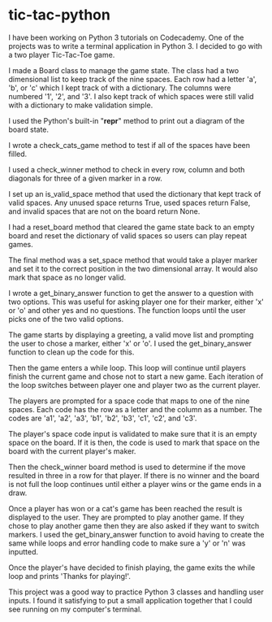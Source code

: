# tic-tac-python

I have been working on Python 3 tutorials on Codecademy. One of the projects
was to write a terminal application in Python 3. I decided to go with a two
player Tic-Tac-Toe game.

I made a Board class to manage the game state. The class had a two dimensional
list to keep track of the nine spaces. Each row had a letter 'a', 'b', or 'c'
which I kept track of with a dictionary. The columns were numbered '1', '2', and
'3'. I also kept track of which spaces were still valid with a dictionary to
make validation simple.

I used the Python's built-in "__repr__" method to print out a diagram of the
board state.

I wrote a check_cats_game method to test if all of the spaces have been filled.

I used a check_winner method to check in every row, column and both diagonals
for three of a given marker in a row.

I set up an is_valid_space method that used the dictionary that kept track of
valid spaces. Any unused space returns True, used spaces return False, and
invalid spaces that are not on the board return None.

I had a reset_board method that cleared the game state back to an empty board
and reset the dictionary of valid spaces so users can play repeat games.

The final method was a set_space method that would take a player marker and
set it to the correct position in the two dimensional array. It would also
mark that space as no longer valid.

I wrote a get_binary_answer function to get the answer to a question with two
options. This was useful for asking player one for their marker, either 'x' or
'o' and other yes and no questions. The function loops until the user picks
one of the two valid options.

The game starts by displaying a greeting, a valid move list and  prompting the
user to chose a marker, either 'x' or 'o'. I used the get_binary_answer
function to clean up the code for this.

Then the game enters a while loop. This loop will continue until players
finish the current game and chose not to start a new game. Each iteration of
the loop switches between player one and player two as the current player.

The players are prompted for a space code that maps to one of the nine spaces.
Each code has the row as a letter and the column as a number. The codes are
'a1', 'a2', 'a3', 'b1', 'b2', 'b3', 'c1', 'c2', and 'c3'.

The player's space code input is validated to make sure that it is an
empty space on the board. If it is then, the code is used to mark that space
on the board with the current player's maker.

Then the check_winner board method is used to determine if the move resulted
in three in a row for that player. If there is no winner and the board is not
full the loop continues until either a player wins or the game ends in a
draw.

Once a player has won or a cat's game has been reached the result is displayed
to the user. They are prompted to play another game. If they chose to play
another game then they are also asked if they want to switch markers. I used
the get_binary_answer function to avoid having to create the same while loops
and error handling code to make sure a 'y' or 'n' was inputted.

Once the player's have decided to finish playing, the game exits the while loop and
prints 'Thanks for playing!'.

This project was a good way to practice Python 3 classes and handling user
inputs. I found it satisfying to put a small application together that I could see
running on my computer's terminal.
